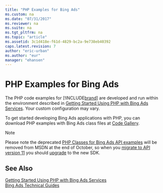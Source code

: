 ```yaml
---
title: "PHP Examples for Bing Ads"
ms.custom: na
ms.date: "07/31/2017"
ms.reviewer: na
ms.suite: na
ms.tgt_pltfrm: na
ms.topic: "article"
ms.assetid: 3c1d418e-f61d-4829-bc2a-9e738eb40392
caps.latest.revision: 7
author: "eric-urban"
ms.author: "eur"
manager: "ehansen"
---
```

# PHP Examples for Bing Ads
The PHP code examples for [!INCLUDE[brand](../../concepts/includes/brand.md)] are developed and run within the environment described in [Getting Started Using PHP with Bing Ads Services](../../concepts/get-started/getting-started-using-php-with-bing-ads-services.md). Your custom configuration may vary.

To get started developing Bing Ads applications with PHP, you can download PHP examples with Bing Ads class files at [Code Gallery](http://go.microsoft.com/fwlink/?LinkId=329042).

> [!NOTE]
> Please note the deprecated [PHP Classes for Bing Ads API examples](http://go.microsoft.com/fwlink/?LinkId=329042) will be removed from MSDN at the end of October, so when you [migrate to API version 11](Migrating%20to%20Bing%20Ads%20API%20Version%2011.md) you should [upgrade](../../concepts/get-started/getting-started-using-php-with-bing-ads-services.md#upgrade) to the new SDK.

## See Also
[Getting Started Using PHP with Bing Ads Services](../../concepts/get-started/getting-started-using-php-with-bing-ads-services.md)  
[Bing Ads Technical Guides](../../concepts/bing-ads-technical-guides.md)  

